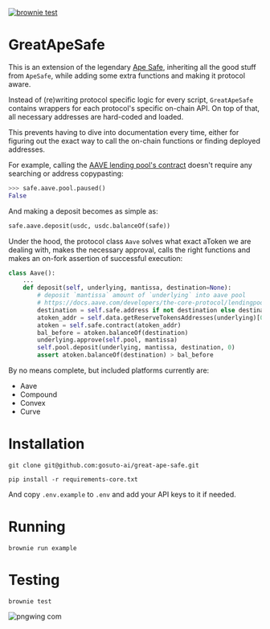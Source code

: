 [![brownie test](https://github.com/gosuto-ai/great-ape-safe/actions/workflows/main.yaml/badge.svg)](https://github.com/gosuto-ai/great-ape-safe/actions/workflows/main.yaml)

# GreatApeSafe

This is an extension of the legendary [Ape Safe](https://github.com/banteg/ape-safe), inheriting all the good stuff from `ApeSafe`, while adding some extra functions and making it protocol aware.

Instead of (re)writing protocol specific logic for every script, `GreatApeSafe` contains wrappers for each protocol's specific on-chain API. On top of that, all necessary addresses are hard-coded and loaded.

This prevents having to dive into documentation every time, either for figuring out the exact way to call the on-chain functions or finding deployed addresses.

For example, calling the [AAVE lending pool's contract](https://etherscan.io/address/0x7d2768dE32b0b80b7a3454c06BdAc94A69DDc7A9#readProxyContract) doesn't require any searching or address copypasting:

```python
>>> safe.aave.pool.paused()
False
```

And making a deposit becomes as simple as:

```python
safe.aave.deposit(usdc, usdc.balanceOf(safe))
```

Under the hood, the protocol class `Aave` solves what exact aToken we are dealing with, makes the necessary approval, calls the right functions and makes an on-fork assertion of successful execution:

```python
class Aave():
    ...
    def deposit(self, underlying, mantissa, destination=None):
        # deposit `mantissa` amount of `underlying` into aave pool
        # https://docs.aave.com/developers/the-core-protocol/lendingpool#deposit
        destination = self.safe.address if not destination else destination
        atoken_addr = self.data.getReserveTokensAddresses(underlying)[0]
        atoken = self.safe.contract(atoken_addr)
        bal_before = atoken.balanceOf(destination)
        underlying.approve(self.pool, mantissa)
        self.pool.deposit(underlying, mantissa, destination, 0)
        assert atoken.balanceOf(destination) > bal_before
```

By no means complete, but included platforms currently are:
- Aave
- Compound
- Convex
- Curve

# Installation

```
git clone git@github.com:gosuto-ai/great-ape-safe.git
```
```
pip install -r requirements-core.txt
```
And copy `.env.example` to `.env` and add your API keys to it if needed.

# Running
```
brownie run example
```

# Testing
```
brownie test
```

![pngwing com](https://user-images.githubusercontent.com/2835259/147793601-c597898e-0e9a-4eac-9413-d3dc6a1534cb.png)
